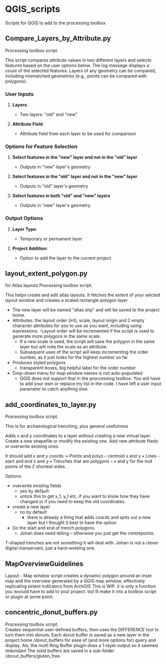 # QGIS_scripts

Scripts for QGIS to add to the processing toolbox

## Compare_Layers_by_Attribute.py

Processing toolbox script.  

This script compares attribute values in two different layers and selects features based on the user options below. The log message displays a count of the selected features. Layers of any geometry can be compared, including mismatched geometries (e.g., points can be compared with polygons).

### User Inputs

1. **Layers**:
   - Two layers: "old" and "new"

2. **Attribute Field**:
   - Attribute field from each layer to be used for comparison

### Options for Feature Selection

1. **Select features in the "new" layer and not in the "old" layer**
   - Outputs in "new" layer's geometry

2. **Select features in the "old" layer and not in the "new" layer**
   - Outputs in "old" layer's geometry

3. **Select features in both "old" and "new" layers**
   - Outputs in "new" layer's geometry

### Output Options

1. **Layer Type**:
   - Temporary or permanent layer

2. **Project Addition**:
   - Option to add the layer to the current project


## layout_extent_polygon.py 

for Atlas layouts
Processing toolbox script.  

This helps create and edit atlas layouts. It fetches the extent of your selcted layout window and creates a scaled rectangle polygon layer

   - The new layer will be named "atlas.shp" and will be saved to the project home.
   - Attributes: the layout order (int), scale, layout origin and 2 empty character attributes for you to use as you want, including using expressions.
   -Layout order will be incremented if the script is used to generate more polygons in the same scale. 
      - If a new scale is used, the script will save the polygon in the same layer but will note the scale as an attribute. 
      - Subsequent uses of the script will keep incrementing the order number, as it just looks for the highest number so far
   - Produces styled polygons
      - transparent boxes, big helpful label for the order number
   - Drop-down menu for map window names is not auto-populated
      - QGIS does not support that in the proccessing toolbox. You will have to add your own or replace my list in the code. I have left a user input parameter to catch anything else.


## add_coordinates_to_layer.py

Processing toolbox script.  

This is for archaeological trenching, plus general usefulness

Adds x and y coordinates to a layer without creating a new virtual layer. 
Create a new shapefile or modify the existing one.
Add new attribute fileds or overwrite existing ones

It should add x and y coords:
•	Points and polys – centroid x and y
•	Lines - start and end x and y
•	Trenches that are polygons – x and y for the mid points of the 2 shortest sides. 

Options 
   - overwrite existing fields 
      - yes by default
      - untick this to get x_1, y_1 etc, if you want to know how they have changed or if you need to keep the old coordinates.
   - create a new layer 
      - no by default
         - there is already a thing that adds coords and spits out a new layer but I thought it best to have the option
   - Do the start and end of trench polygons.
      - Johan does need telling – otherwise you just get the centrepoints. 

T-shaped trenches are not something it will deal with. Johan is not a clever digital manservant, just a hard-working one. 


## MapOverviewGuidelines

Layout - Map window script
creates a dynamic polygon around an inset map and the overview generated by a QGIS map window, effectively replicating extent indicators from ArchGIS
This is WIP. it is only a function you woould have to add to yout project. but Ill make it into a toolbox script or plugin at some point. 


## concentric_donut_buffers.py

Processing toolbox script.  
Creates sequential user-defined buffers, then uses the DIFFERENCE tool to turn them into donuts. 
Each donut buffer is saved as a new layer in the project home /donut_buffers for ease of (and more options for) query and display. Als, the multi Ring Buffer plugin does a 1-layer output so it seemed redundant
The solid buffers are saved in a sub-folder /donut_buffers/gluten_free.

